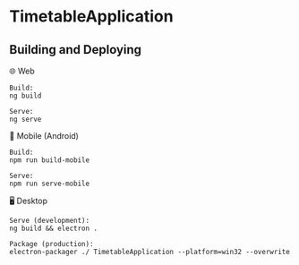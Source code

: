 # TimetableApplication
## Building and Deploying
🌐 Web
```
Build:
ng build

Serve:
ng serve
```
📱 Mobile (Android)
```
Build:
npm run build-mobile

Serve:
npm run serve-mobile
```
🖥️ Desktop
```
Serve (development):
ng build && electron .

Package (production):
electron-packager ./ TimetableApplication --platform=win32 --overwrite
```